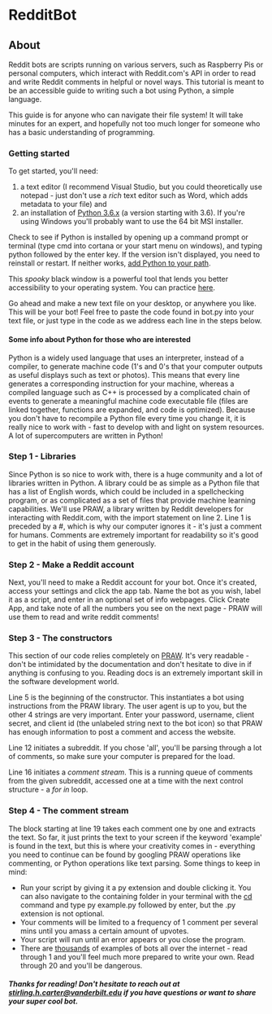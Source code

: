 # RedditBot

## About

Reddit bots are scripts running on various servers, such as Raspberry Pis or personal computers, which interact with Reddit.com's API in order to read and write Reddit comments in helpful or novel ways. This tutorial is meant to be an accessible guide to writing such a bot using Python, a simple language.

This guide is for anyone who can navigate their file system! It will take minutes for an expert, and hopefully not too much longer for someone who has a basic understanding of programming. 

### Getting started 

To get started, you'll need:
  1. a text editor (I recommend Visual Studio, but you could theoretically use notepad - just don't use a *rich* text editor such as      Word, which adds metadata to your file) and 
  2. an installation of [Python 3.6.x](https://www.python.org/downloads/release/python-363/) (a version starting with 3.6). If you're      using Windows you'll probably want to use the 64 bit MSI installer. 

Check to see if Python is installed by opening up a command prompt or terminal (type cmd into cortana or your start menu on windows), and typing python followed by the enter key. If the version isn't displayed, you need to reinstall or restart. If neither works, [add Python to your path](http://pythoncentral.io/add-python-to-path-python-is-not-recognized-as-an-internal-or-external-command/). 

This <bb>*spooky*</bb> black window is a powerful tool that lends you better accessibility to your operating system. You can practice [here](http://hackertyper.com/). 

Go ahead and make a new text file on your desktop, or anywhere you like. This will be your bot! Feel free to paste the code found in bot.py into your text file, or just type in the code as we address each line in the steps below. 

#### Some info about Python for those who are interested

Python is a widely used language that uses an interpreter, instead of a compiler, to generate machine code (1's and 0's that your computer outputs as useful displays such as text or photos). This means that every line generates a corresponding instruction for your machine, whereas a compiled language such as C++ is processed by a complicated chain of events to generate a meaningful machine code executable file (files are linked together, functions are expanded, and code is optimized). Because you don't have to recompile a Python file every time you change it, it is really nice to work with - fast to develop with and light on system resources. A lot of supercomputers are written in Python! 

### Step 1 - Libraries
Since Python is so nice to work with, there is a huge community and a lot of libraries written in Python. A library could be as simple as a Python file that has a list of English words, which could be included in a spellchecking program, or as complicated as a set of files that provide machine learning capabilities. We'll use PRAW, a library written by Reddit developers for interacting with Reddit.com, with the import statement on line 2. Line 1 is preceded by a #, which is why our computer ignores it - it's just a comment for humans. Comments are extremely important for readability so it's good to get in the habit of using them generously. 

### Step 2 - Make a Reddit account
Next, you'll need to make a Reddit account for your bot. Once it's created, access your settings and click the app tab. Name the bot as you wish, label it as a script, and enter in an optional set of info webpages. Click Create App, and take note of all the numbers you see on the next page - PRAW will use them to read and write reddit comments! 

### Step 3 - The constructors
This section of our code relies completely on [PRAW](http://praw.readthedocs.io/en/latest/index.html). It's very readable - don't be intimidated by the documentation and don't hesitate to dive in if anything is confusing to you. Reading docs is an extremely important skill in the software development world. 

Line 5 is the beginning of the constructor. This instantiates a bot using instructions from the PRAW library. The user agent is up to you, but the other 4 strings are very important. Enter your password, username, client secret, and client id (the unlabeled string next to the bot icon) so that PRAW has enough information to post a comment and access the website. 

Line 12 initiates a subreddit. If you chose 'all', you'll be parsing through a lot of comments, so make sure your computer is prepared for the load.

Line 16 initiates a *comment stream*. This is a running queue of comments from the given subreddit, accessed one at a time with the next control structure - a *for in* loop. 

### Step 4 - The comment stream
The block starting at line 19 takes each comment one by one and extracts the text. So far, it just prints the text to your screen if the keyword 'example' is found in the text, but this is where your creativity comes in - everything you need to continue can be found by googling PRAW operations like commenting, or Python operations like text parsing. Some things to keep in mind:
  - Run your script by giving it a py extension and double clicking it. You can also navigate to the containing folder in your             terminal with the [cd](https://www.digitalcitizen.life/command-prompt-how-use-basic-commands) command and type py example.py           followed by enter, but the .py extension is not optional. 
  - Your comments will be limited to a frequency of 1 comment per several mins until you amass a certain amount of upvotes.
  - Your script will run until an error appears or you close the program. 
  - There are [thousands](https://github.com/stirlingcarter/TranslateBot) of examples of bots all over the internet - read through 1       and you'll feel much more prepared to write your own. Read through 20 and you'll be dangerous. 
  
  
##### Thanks for reading! Don't hesitate to reach out at stirling.h.carter@vanderbilt.edu if you have questions or want to share your super cool bot. 




